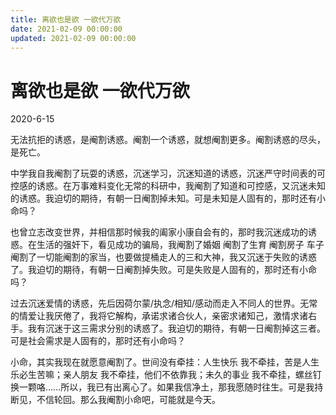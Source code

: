 ```yaml
---
title: 离欲也是欲 一欲代万欲
date: 2021-02-09 00:00:00
updated: 2021-02-09 00:00:00
---
```


# 离欲也是欲 一欲代万欲
2020-6-15

无法抗拒的诱惑，是阉割诱惑。阉割一个诱惑，就想阉割更多。阉割诱惑的尽头，是死亡。

中学我自我阉割了玩耍的诱惑，沉迷学习，沉迷知道的诱惑，沉迷严守时间表的可控感的诱惑。在万事难料变化无常的科研中，我阉割了知道和可控感，又沉迷未知的诱惑。我迫切的期待，有朝一日阉割掉未知。可是未知是人固有的，那时还有小命吗？

也曾立志改变世界，并相信那时候我的阖家小康自会有的，那时我沉迷成功的诱惑。在生活的强奸下，看见成功的骗局，我阉割了婚姻 阉割了生育 阉割房子 车子 阉割了一切能阉割的家当，也要做提桶走人的三和大神，我又沉迷于失败的诱惑了。我迫切的期待，有朝一日阉割掉失败。可是失败是人固有的，那时还有小命吗？

过去沉迷爱情的诱惑，先后因荷尔蒙/执念/相知/感动而走入不同人的世界。无常的情爱让我厌倦了，我将它解构，承诺求诸合伙人，亲密求诸知己，激情求诸右手。我有沉迷于这三需求分别的诱惑了。我迫切的期待，有朝一日阉割掉这三者。可是社会需求是人固有的，那时还有小命吗？

小命，其实我现在就愿意阉割了。世间没有牵挂：人生快乐 我不牵挂，苦是人生 乐必生苦嘛；亲人朋友 我不牵挂，他们不依靠我；未久的事业 我不牵挂，螺丝钉换一颗咯……所以，我已有出离心了。如果我信净土，那我愿随时往生。可是我持断见，不信轮回。那么我阉割小命吧，可能就是今天。
